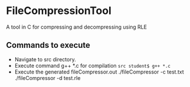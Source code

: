 # FileCompressionTool
A tool in C for compressing and decompressing using RLE

## Commands to execute
* Navigate to src directory.
* Execute command g++ *.c for compilation
  `src student$ g++ *.c`
* Execute the generated fileCompressor.out
  ./fileCompressor -c test.txt
  ./fileCompressor -d test.rle

